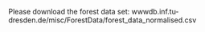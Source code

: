 Please download the forest data set:
wwwdb.inf.tu-dresden.de/misc/ForestData/forest_data_normalised.csv
